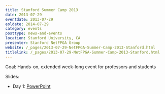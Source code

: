 ```yaml
---
title: Stanford Summer Camp 2013
date: 2013-07-29
eventdate: 2013-07-29
eoldate: 2014-07-29
category: events
posttype: news-and-events
location: Stanford University, CA
presenter: Stanford NetFPGA Group
website: /_pages/2013-07-29-NetFPGA-Summer-Camp-2013-Stanford.html
titlelink: /_pages/2013-07-29-NetFPGA-Summer-Camp-2013-Stanford.html
---
```


Goal: Hands-on, extended week-long event for professors and students

Slides:
- Day 1: [PowerPoint](https://docs.google.com/file/d/0B4EuVzA5UdPRN1dZY25OM253SVk)
